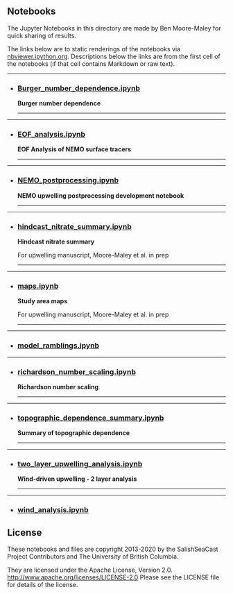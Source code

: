 ## Notebooks

The Jupyter Notebooks in this directory are made by Ben
Moore-Maley for quick sharing of results.

The links below are to static renderings of the notebooks via
[nbviewer.ipython.org](http://nbviewer.ipython.org/).
Descriptions below the links are from the first cell of the notebooks
(if that cell contains Markdown or raw text).

***
* ### [Burger_number_dependence.ipynb](http://nbviewer.ipython.org/urls/github.com/SalishSeaCast/SOG_upwelling_paper/blob/master/notebooks/Burger_number_dependence.ipynb)  
    
    **Burger number dependence**  
      
    ***  

***
* ### [EOF_analysis.ipynb](http://nbviewer.ipython.org/urls/github.com/SalishSeaCast/SOG_upwelling_paper/blob/master/notebooks/EOF_analysis.ipynb)  
    
    **EOF Analysis of NEMO surface tracers**  
      
    ***  

***
* ### [NEMO_postprocessing.ipynb](http://nbviewer.ipython.org/urls/github.com/SalishSeaCast/SOG_upwelling_paper/blob/master/notebooks/NEMO_postprocessing.ipynb)  
    
    **NEMO upwelling postprocessing development notebook**  
      
    ***  

***
* ### [hindcast_nitrate_summary.ipynb](http://nbviewer.ipython.org/urls/github.com/SalishSeaCast/SOG_upwelling_paper/blob/master/notebooks/hindcast_nitrate_summary.ipynb)  
    
    **Hindcast nitrate summary**  
      
    For upwelling manuscript, Moore-Maley et al. in prep  
      
    ***  

***
* ### [maps.ipynb](http://nbviewer.ipython.org/urls/github.com/SalishSeaCast/SOG_upwelling_paper/blob/master/notebooks/maps.ipynb)  
    
    **Study area maps**  
      
    For upwelling manuscript, Moore-Maley et al. in prep  
      
    ***  

***
* ### [model_ramblings.ipynb](http://nbviewer.ipython.org/urls/github.com/SalishSeaCast/SOG_upwelling_paper/blob/master/notebooks/model_ramblings.ipynb)  
    
***
* ### [richardson_number_scaling.ipynb](http://nbviewer.ipython.org/urls/github.com/SalishSeaCast/SOG_upwelling_paper/blob/master/notebooks/richardson_number_scaling.ipynb)  
    
    **Richardson number scaling**  
      
    ***  

***
* ### [topographic_dependence_summary.ipynb](http://nbviewer.ipython.org/urls/github.com/SalishSeaCast/SOG_upwelling_paper/blob/master/notebooks/topographic_dependence_summary.ipynb)  
    
    **Summary of topographic dependence**  
      
    ***  

***
* ### [two_layer_upwelling_analysis.ipynb](http://nbviewer.ipython.org/urls/github.com/SalishSeaCast/SOG_upwelling_paper/blob/master/notebooks/two_layer_upwelling_analysis.ipynb)  
    
    **Wind-driven upwelling - 2 layer analysis**  
      
    ***  

***
* ### [wind_analysis.ipynb](http://nbviewer.ipython.org/urls/github.com/SalishSeaCast/SOG_upwelling_paper/blob/master/notebooks/wind_analysis.ipynb)  
    

## License

These notebooks and files are copyright 2013-2020
by the SalishSeaCast Project Contributors
and The University of British Columbia.

They are licensed under the Apache License, Version 2.0.
http://www.apache.org/licenses/LICENSE-2.0
Please see the LICENSE file for details of the license.

